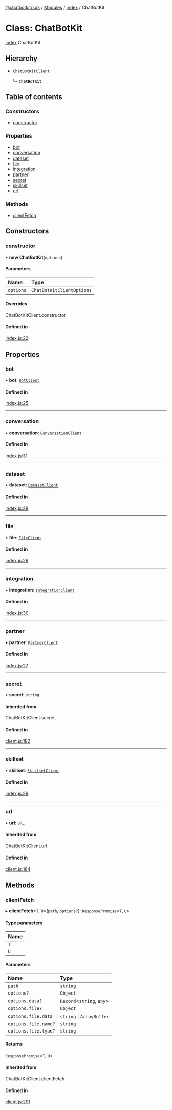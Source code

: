 [@chatbotkit/sdk](../README.md) / [Modules](../modules.md) / [index](../modules/index.md) / ChatBotKit

# Class: ChatBotKit

[index](../modules/index.md).ChatBotKit

## Hierarchy

- `ChatBotKitClient`

  ↳ **`ChatBotKit`**

## Table of contents

### Constructors

- [constructor](index.ChatBotKit.md#constructor)

### Properties

- [bot](index.ChatBotKit.md#bot)
- [conversation](index.ChatBotKit.md#conversation)
- [dataset](index.ChatBotKit.md#dataset)
- [file](index.ChatBotKit.md#file)
- [integration](index.ChatBotKit.md#integration)
- [partner](index.ChatBotKit.md#partner)
- [secret](index.ChatBotKit.md#secret)
- [skillset](index.ChatBotKit.md#skillset)
- [url](index.ChatBotKit.md#url)

### Methods

- [clientFetch](index.ChatBotKit.md#clientfetch)

## Constructors

### constructor

• **new ChatBotKit**(`options`)

#### Parameters

| Name | Type |
| :------ | :------ |
| `options` | `ChatBotKitClientOptions` |

#### Overrides

ChatBotKitClient.constructor

#### Defined in

[index.js:22](https://github.com/chatbotkit/node-sdk/blob/09ac200/packages/sdk/src/index.js#L22)

## Properties

### bot

• **bot**: [`BotClient`](bot.BotClient.md)

#### Defined in

[index.js:25](https://github.com/chatbotkit/node-sdk/blob/09ac200/packages/sdk/src/index.js#L25)

___

### conversation

• **conversation**: [`ConversationClient`](conversation.ConversationClient.md)

#### Defined in

[index.js:31](https://github.com/chatbotkit/node-sdk/blob/09ac200/packages/sdk/src/index.js#L31)

___

### dataset

• **dataset**: [`DatasetClient`](dataset.DatasetClient.md)

#### Defined in

[index.js:28](https://github.com/chatbotkit/node-sdk/blob/09ac200/packages/sdk/src/index.js#L28)

___

### file

• **file**: [`FileClient`](file.FileClient.md)

#### Defined in

[index.js:26](https://github.com/chatbotkit/node-sdk/blob/09ac200/packages/sdk/src/index.js#L26)

___

### integration

• **integration**: [`IntegrationClient`](integration.IntegrationClient.md)

#### Defined in

[index.js:30](https://github.com/chatbotkit/node-sdk/blob/09ac200/packages/sdk/src/index.js#L30)

___

### partner

• **partner**: [`PartnerClient`](partner.PartnerClient.md)

#### Defined in

[index.js:27](https://github.com/chatbotkit/node-sdk/blob/09ac200/packages/sdk/src/index.js#L27)

___

### secret

• **secret**: `string`

#### Inherited from

ChatBotKitClient.secret

#### Defined in

[client.js:182](https://github.com/chatbotkit/node-sdk/blob/09ac200/packages/sdk/src/client.js#L182)

___

### skillset

• **skillset**: [`SkillsetClient`](skillset.SkillsetClient.md)

#### Defined in

[index.js:29](https://github.com/chatbotkit/node-sdk/blob/09ac200/packages/sdk/src/index.js#L29)

___

### url

• **url**: `URL`

#### Inherited from

ChatBotKitClient.url

#### Defined in

[client.js:184](https://github.com/chatbotkit/node-sdk/blob/09ac200/packages/sdk/src/client.js#L184)

## Methods

### clientFetch

▸ **clientFetch**<`T`, `U`\>(`path`, `options?`): `ResponsePromise`<`T`, `U`\>

#### Type parameters

| Name |
| :------ |
| `T` |
| `U` |

#### Parameters

| Name | Type |
| :------ | :------ |
| `path` | `string` |
| `options?` | `Object` |
| `options.data?` | `Record`<`string`, `any`\> |
| `options.file?` | `Object` |
| `options.file.data` | `string` \| `ArrayBuffer` |
| `options.file.name?` | `string` |
| `options.file.type?` | `string` |

#### Returns

`ResponsePromise`<`T`, `U`\>

#### Inherited from

ChatBotKitClient.clientFetch

#### Defined in

[client.js:201](https://github.com/chatbotkit/node-sdk/blob/09ac200/packages/sdk/src/client.js#L201)

